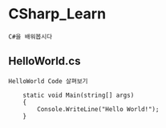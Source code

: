 ﻿# CSharp_Learn
	C#을 배워봅시다

## HelloWorld.cs
	HelloWorld Code 살펴보기

```CSharp
	static void Main(string[] args)
	{
		Console.WriteLine("Hello World!");
	}
```